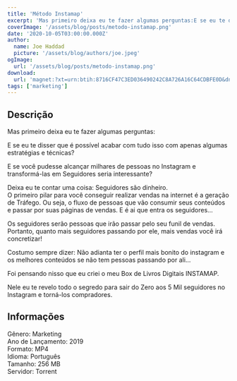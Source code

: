 ```yaml
---
title: 'Método Instamap'
excerpt: 'Mas primeiro deixa eu te fazer algumas perguntas:E se eu te disser que é possível acabar com tudo isso com apenas algumas estratégias e técnicas?E se você pudesse alcançar milhares de pessoas no Instagram e transformá-las em Seguidores seria interessante?Deixa eu te co'
coverImage: '/assets/blog/posts/metodo-instamap.png'
date: '2020-10-05T03:00:00.000Z'
author:
  name: Joe Haddad
  picture: '/assets/blog/authors/joe.jpeg'
ogImage:
  url: '/assets/blog/posts/metodo-instamap.png'
download:
  url: 'magnet:?xt=urn:btih:8716CF47C3ED036490242C8A726A16C64CDBFE0D&dn=M%c3%a9todo%20Instamap%20-%20Gabriel%20Porfirio&tr=udp%3a%2f%2ftracker.openbittorrent.com%3a1337%2fannounce&tr=udp%3a%2f%2ftracker.opentrackr.org%3a1337%2fannounce'
tags: ['marketing']
---
```

<h2>Descrição</h2>
<p></p><p>Mas primeiro deixa eu te fazer algumas perguntas:</p><p>E se eu te disser que é possível acabar com tudo isso com apenas algumas estratégias e técnicas?</p><p>E se você pudesse alcançar milhares de pessoas no Instagram e transformá-las em Seguidores seria interessante?</p><p>Deixa eu te contar uma coisa: Seguidores são dinheiro.<br/>O primeiro pilar para você conseguir realizar vendas na internet é a geração de Tráfego. Ou seja, o fluxo de pessoas que vão consumir seus conteúdos e passar por suas páginas de vendas. E é ai que entra os seguidores…</p><p>Os seguidores serão pessoas que irão passar pelo seu funil de vendas. Portanto, quanto mais seguidores passando por ele, mais vendas você irá concretizar!</p><p>Costumo sempre dizer: Não adianta ter o perfil mais bonito do instagram e os melhores conteúdos se não tem pessoas passando por ali…</p><p>Foi pensando nisso que eu criei o meu Box de Livros Digitais INSTAMAP. </p><p>Nele eu te revelo todo o segredo para sair do Zero aos 5 Mil seguidores no Instagram e torná-los compradores.</p><h2>Informações</h2><p>Gênero: Marketing<br/>Ano de Lançamento: 2019<br/>Formato: MP4<br/>Idioma: Português<br/>Tamanho: 256 MB<br/>Servidor: Torrent</p>